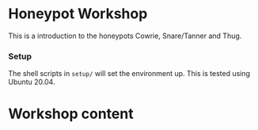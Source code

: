 # Honeypot Workshop
This is a introduction to the honeypots Cowrie, Snare/Tanner and Thug.

### Setup
The shell scripts in `setup/` will set the environment up. This is tested using Ubuntu 20.04.

# Workshop content

